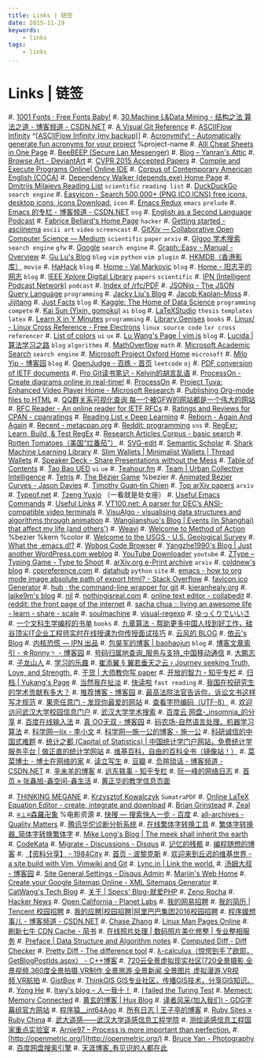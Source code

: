 ```yaml
---
title: Links | 链签
date: 2015-11-19
keywords:
    - links
tags:
    - links
...
```


Links | 链签
============

#. [1001 Fonts · Free Fonts Baby!](http://www.1001fonts.com/)
#. [30.Machine L&Data Mining - 结构之法 算法之道 - 博客频道 - CSDN.NET](http://blog.csdn.net/v_july_v/article/category/1061301)
#. [A Visual Git Reference](http://marklodato.github.io/visual-git-guide/index-en.html)
#. [ASCIIFlow Infinity](http://asciiflow.com/) ^[[ASCIIFlow Infinity (my backup)](http://whudoc.qiniudn.com/asciiflow/index.html)]
#. [Acronymify! - Automatically generate fun acronyms for your project](http://acronymify.com/) %project-name
#. [Alll Cheat Sheets in One Page](http://www.cheat-sheets.org/)
#. [BeeBEEP (Secure Lan Messenger)](http://beebeep.sourceforge.net/)
#. [Blog – Yanran's Attic](http://yanran.li/)
#. [Browse Art - DeviantArt](http://www.deviantart.com/browse/all/)
#. [CVPR 2015 Accepted Papers](http://cs.stanford.edu/people/karpathy/cvpr2015papers/)
#. [Compile and Execute Programs Online| Online IDE](http://www.compileonline.com/)
#. [Corpus of Contemporary American English (COCA)](http://corpus.byu.edu/coca/)
#. [Dependency Walker (depends.exe) Home Page](http://www.dependencywalker.com/)
#. [Dmitrijs Milajevs Reading List](http://www.eecs.qmul.ac.uk/~dm303/pages/reading-list.html) `scientific` `reading list`
#. [DuckDuckGo](http://www.duckduckgo.com) `search engine`
#. [Easyicon - Search 500,000+ (PNG,ICO,ICNS) free icons, desktop icons, icons Download.](http://www.easyicon.net/) `icon`
#. [Emacs Redux](http://emacsredux.com/blog/archives/) `emacs` `prelude`
#. [Emacs 的专栏 - 博客频道 - CSDN.NET](http://blog.csdn.net/zhuyingqingfen) `osg`
#. [English as a Second Language Podcast](http://www.eslpod.com/website/index.php)
#. [Fabrice Bellard's Home Page](http://bellard.org/) `hacker`
#. [Getting started - asciinema](https://asciinema.org/docs) `ascii art` `video` `screencast`
#. [GitXiv — Collaborative Open Computer Science — Medium](https://medium.com/@samim/gitxiv-collaborative-open-computer-science-e5fea734cd45) `scientific` `paper` `arxiv`
#. [Glgoo 学术搜索](http://scholar.glgoo.org/) `search engine` `gfw`
#. [Google](http://www.google.com.sg) `search engine`
#. [Graph::Easy - Manual - Overview](http://bloodgate.com/perl/graph/manual/overview.html)
#. [Gu Lu's Blog](http://www.gulu-dev.com/archive) `blog` `vim` `python` `vim plugin`
#. [HKMDB（香港影库）](http://hkmdb.com/db/index.php) `movie`
#. [HaHack](http://hahack.com/) `blog`
#. [Home - Val Markovic](https://val.markovic.io/) `blog`
#. [Home - 阳志平的网志](http://www.yangzhiping.com/) `blog`
#. [IEEE Xplore Digital Library](http://ieeexplore.ieee.org/Xplore/home.jsp?reload=true) `papers` `scientific`
#. [IPN (Intelligent Podcast Network)](http://ipn.li/) `podcast`
#. [Index of /rfc/PDF](http://ietfreport.isoc.org/rfc/PDF/)
#. [JSONiq - The JSON Query Language](http://jsoniq.org/) `programming`
#. [Jacky Liu's Blog](http://bluegene8210.is-programmer.com/)
#. [Jacob Kaplan-Moss](https://jacobian.org/)
#. [Jijitang](http://www.jijitang.com/)
#. [Just Facts](https://dangfan.me/en/) `blog`
#. [Kaggle: The Home of Data Science](https://www.kaggle.com/) `programming` `compete`
#. [Kai Sun (Yixin, gomoku)](http://www.kaisun.org/) `ai` `blog`
#. [LaTeXStudio](http://www.latexstudio.net/) `thesis` `templates` `latex`
#. [Learn X in Y Minutes](http://learnxinyminutes.com/) `programming`
#. [Library Genises](http://gen.lib.rus.ec/) `books`
#. [Linux/ - Linux Cross Reference - Free Electrons](http://lxr.free-electrons.com/) `linux source code` `lxr cross referencer`
#. [List of colors](http://www.colorhexa.com/color-names) `ui` `ux`
#. [Lu Wang's Page | vim.js](http://coolwanglu.github.io/) `blog`
#. [Lucida | 算法学习之路](http://lucida.me/) `blog` `algorithms`
#. [MathOverflow](http://mathoverflow.net/) `math`
#. [Microsoft Academic Search](http://libra.msra.cn/) `search engine`
#. [Microsoft Project Oxford Home](https://www.projectoxford.ai/) `microsoft`
#. [Milo Yip - 博客园](http://www.cnblogs.com/miloyip/) `blog`
#. [OpenJudge - 百练 - 首页](http://www.bailian.openjudge.cn/) `leetcode` `oj`
#. [PDF conversion of IETF documents](http://tools.ietf.org/pdf/usage.shtml)
#. [Pro Git读书笔记 - Kelvin的胡言乱语](http://kelvinh.github.io/wiki/progit/)
#. [ProcessOn - Create diagrams online in real-time!](https://www.processon.com/tour)
#. [ProcessOn](https://www.processon.com/network)
#. [Project Tuva: Enhanced Video Player Home - Microsoft Research](http://research.microsoft.com/apps/tools/tuva/index.html#data=2%7C%7C%7C)
#. [Publishing Org-mode files to HTML](http://orgmode.org/worg/org-tutorials/org-publish-html-tutorial.html)
#. [QQ群关系可视化查询 每一个被GFW的网站都是一个伟大的网站](https://qqgroup.insight-labs.org/)
#. [RFC Reader - An online reader for IETF RFCs](http://www.rfcreader.com/)
#. [Ratings and Reviews for CPAN - cpanratings](http://cpanratings.perl.org/)
#. [Reading List « Deep Learning](http://deeplearning.net/reading-list/)
#. [Reborn - Again And Again](http://xiaolai.li/)
#. [Recent - metacpan.org](https://metacpan.org/recent)
#. [Reddit: programming](https://www.reddit.com/r/programming/) `sns`
#. [RegExr: Learn, Build, & Test RegEx](http://regexr.com/)
#. [Research Articles Corpus - basic search](http://rcpce.engl.polyu.edu.hk/RACorpus/default.htm)
#. [Rotten Tomatoes（美国“烂番茄”）](http://www.rottentomatoes.com/)
#. [SVG-edit](https://svg-edit.github.io/svgedit/releases/svg-edit-2.8.1/svg-editor.html)
#. [Semantic Scholar](https://www.semanticscholar.org/)
#. [Shark Machine Learning Library](http://image.diku.dk/shark/)
#. [Slim Wallets | Minimalist Wallets | Thread Wallets](https://www.threadwallets.com/)
#. [Speaker Deck - Share Presentations without the Mess](https://speakerdeck.com/)
#. [Table of Contents](http://tuhdo.github.io/index.html)
#. [Tao Bao UED](http://ued.taobao.com/blog/about-us/) `ui` `ue`
#. [Teahour.fm](http://teahour.fm/)
#. [Team | Urban Collective Intelligence](http://urbancolab.com/?q=team)
#. [Tetris](https://jake-eaton.com/tetris/)
#. [The Bézier Game](http://bezier.method.ac/) %bezier
#. [Animated Bézier Curves - Jason Davies](https://www.jasondavies.com/animated-bezier/)
#. [Timothy Guan‑tin Chien](http://timdream.org/#works)
#. [Top arXiv papers](https://scirate.com/) `arxiv`
#. [Typeof.net](http://typeof.net/index.html)
#. [Tzeng Yuxio](http://tzengyuxio.me/) （一看就是处女座）
#. [Useful Emacs Commands](http://irreal.org/emacs-reminders.html)
#. [Useful Links](http://sse.tongji.edu.cn/linzhang/UsefulLinks/links.htm)
#. [VT100.net: A parser for DEC’s ANSI-compatible video terminals](http://vt100.net/emu/dec_ansi_parser)
#. [VisuAlgo - visualising data structures and algorithms through animation](http://visualgo.net/)
#. [Wangjianshuo's Blog | Events (in Shanghai) that affect my life (and others')](http://wangjianshuo.com/)
#. [Weavi](https://weavi.com/92079/Z2oSFk5UfDsuUKLfNVOl-g)
#. [Welcome to Method of Action](http://method.ac/) %bezier %kern %color
#. [Welcome to the USGS - U.S. Geological Survey](http://www.usgs.gov/)
#. [What the .emacs.d!?](http://whattheemacsd.com/)
#. [Woboq Code Browser](http://code.woboq.org/)
#. [Yangzhe1990's Blog | Just another WordPress.com weblog](https://yangzhe1990.wordpress.com/)
#. [YouTube Downloader](http://o.hk.am/) `youtube`
#. [ZType – Typing Game - Type to Shoot](http://zty.pe/)
#. [arXiv.org e-Print archive](http://arxiv.org/) `arxiv`
#. [coldnew's blog](http://coldnew.github.io/)
#. [cppreference.com](http://en.cppreference.com/w/)
#. [datahub](http://datahub.top/) `python` `site`
#. [emacs - how to org mode image absolute path of export html? - Stack Overflow](http://stackoverflow.com/questions/14684263/how-to-org-mode-image-absolute-path-of-export-html)
#. [favicon.ico Generator](http://www.favicon.cc/)
#. [hub · the command-line wrapper for git](https://hub.github.com/)
#. [kieranhealy.org](http://kieranhealy.org/)
#. [laike9m's blog](https://laike9m.com/blog/archive/)
#. [nil](http://blog.qinjian.me/)
#. [nothingisreal.com](http://en.nothingisreal.com/wiki/Tristan_Miller)
#. [online text editor - collabedit](http://collabedit.com/)
#. [reddit: the front page of the internet](https://www.reddit.com/)
#. [sacha chua :: living an awesome life - learn - share - scale](http://sachachua.com/blog/)
#. [soulmachine](http://www.soulmachine.me/)
#. [visual-regexp](https://github.com/benma/visual-regexp.el)
#. [ゆっくりでいいさ](http://blog.watashi.ws/)
#. [一个文科生学编程的书单](http://www.douban.com/note/380095094/) `books`
#. [九章算法 - 帮助更多中国人找到好工作，硅谷顶尖IT企业工程师实时在线授课为你传授面试技巧](http://www.jiuzhang.com/?source=soulmachine)
#. [云风的 BLOG](http://blog.codingnow.com/)
#. [依云's Blog](http://lilydjwg.is-programmer.com/)
#. [内核恐慌 — IPN 出品](http://ipn.li/kernelpanic/)
#. [包昊军的博客 | baohaojun](http://baohaojun.github.io/blog/2011/12/23/index.html) `blog`
#. [博客文章索引 - ☆Ronny丶 - 博客园](http://www.cnblogs.com/ronny/p/index.html)
#. [号码归属地查询_服务与支持_中国移动通信](http://www.10086.cn/support/selfservice/ownership/)
#. [大鹏志](http://dapengde.com/)
#. [子龙山人](http://zilongshanren.com/)
#. [学习的乐趣](http://www.fffffun.com/blog/)
#. [崔添翼 § 翼若垂天之云 › Journey seeking Truth, Love, and Strength.](http://cuitianyi.com/)
#. [干货 | 大师教你写 paper](http://www.douban.com/url/1038327/)
#. [开放的智力 - 知乎专栏](http://zhuanlan.zhihu.com/intelligence)
#. [归档 | Yukang's Page](http://www.cyukang.com/archive.html)
#. [当然我在扯淡](http://www.yinwang.org/)
#. [快读啦](https://kuaidula.com/) `fast reading`
#. [我国在校研究生的学术贡献有多大？](http://mp.weixin.qq.com/s?__biz=MzA3NTU5NzMwNw==&mid=211741323&idx=5&sn=3adfa48bf8a1eeda284c361c85621009#rd)
#. [推荐博客 - 博客园](http://www.cnblogs.com/expert/)
#. [最高法院法官告诉你，诉讼文书这样写才规范](http://mp.weixin.qq.com/s?__biz=MzA4NDYwNTE4Mg==&mid=207798324&idx=5&sn=7f70171babef70007e44c79679e139b8&scene=2&from=timeline&isappinstalled=0#rd)
#. [果壳任意门 - 发现你最爱的网站](http://gate.guokr.com/)
#. [查看字符编码（UTF-8）](http://www.mytju.com/classcode/tools/encode_utf8.asp)
#. [欢迎访问武汉大学校园信息门户](http://my.whu.edu.cn/)
#. [武汉大学学术搜索](http://www.duxiu.com/)
#. [百度云 网盘-_insomnia_的分享](http://pan.baidu.com/share/home?uk=2919707929#category/type=0)
#. [百度在线输入法](http://shurufa.baidu.com/online.html)
#. [真 OO无双 - 博客园](http://www.cnblogs.com/oomusou/)
#. [码农场-自然语言处理、机器学习算法](http://www.hankcs.com/)
#. [科学网—lix - 李小文](http://blog.sciencenet.cn/home.php?mod=space&uid=2984)
#. [科学网—施一公的博客 - 施一公](http://blog.sciencenet.cn/home.php?mod=space&uid=46212)
#. [科研诚信的中国式难题](http://mp.weixin.qq.com/s?__biz=MzA3OTgzMzUzOA==&mid=209250210&idx=1&sn=4248f3d2ffed9b5ba57fc9f861135cc9&scene=2&from=timeline&isappinstalled=0#rd)
#. [统计之都 (Capital of Statistics) | 中国统计学门户网站，免费统计学服务平台 | 做正直的统计学网站](http://cos.name/)
#. [维基百科，自由的百科全书（镜像站！）](http://wiki.yooooo.us/d2lraS9XaWtpcGVkaWE6JUU5JUE2JTk2JUU5JUExJUI1)
#. [菜菜博士 - 博士在网络的家](http://microcai.org/)
#. [读立写生](http://cnfeat.com/)
#. [豆瓣](http://www.douban.com/)
#. [负暄琐话 - 博客频道 - CSDN.NET](http://blog.csdn.net/g9yuayon)
#. [辛未羊的博客](http://panqiincs.github.io/)
#. [远东轶事 - 知乎专栏](http://zhuanlan.zhihu.com/yuandong)
#. [阮一峰的网络日志](http://www.ruanyifeng.com/blog/)
#. [首页 » 张鑫旭-鑫空间-鑫生活](http://www.zhangxinxu.com/)
#. [黄正华的教学信息页面](http://aff.whu.edu.cn/huangzh/)

#. [THINKING MEGANE](http://blog.monochromegane.com/)
#. [Krzysztof Kowalczyk](http://blog.kowalczyk.info/) `SumatraPDF`
#. [Online LaTeX Equation Editor - create, integrate and download](http://www.codecogs.com/latex/eqneditor.php)
#. [Brian Grinstead](http://www.briangrinstead.com/blog/)
#. [Zeal](https://zealdocs.org/)
#. [≡⊥≡森羅卍象](https://www.douban.com/people/wensiyu/) %电影资源
#. [快搜 — 搜索快人一步 - 百度](http://so.chongbuluo.com/)
#. [all-archives - Quality Matters](http://blog.yuanbin.me/all-archives/)
#. [腾讯华佗诊断分析系统](http://ping.huatuo.qq.com/)
#. [在线繁体字转换工具](http://www.aies.cn/)
#. [繁体字转换器_简体字转换繁体字](http://www.diyifanwen.com/tool/fantizi/)
#. [Mike Long's Blog | The meek shall inherit the earth](https://meekrosoft.wordpress.com/)
#. [CodeKata](http://codekata.com/)
#. [Migrate - Discussions - Disqus](https://dvorak4tzx.disqus.com/admin/discussions/migrate/)
#. [记忆的残骸](http://wandergis.com/)
#. [编程随想的博客](https://program-think.blogspot.com/)
#. [【资料分享】 - 1984City](https://1984.city/viewforum.php?f=7)
#. [首页 - 波黎克斯](http://www.berlinix.com/index.php)
#. [欢迎来到丘迟的维基世界 - a site build with Vim, Vimwiki and Git](http://wiki.ktmud.com/index.html)
#. [Lync.in | Link the world.](http://lync.in/)
#. [汤姆大叔 - 博客园](http://www.cnblogs.com/TomXu)
#. [Site General Settings - Disqus Admin](https://dvorak4tzx.disqus.com/admin/settings/general/)
#. [Marijn's Web Home](http://marijnhaverbeke.nl/)
#. [Create your Google Sitemap Online - XML Sitemaps Generator](https://www.xml-sitemaps.com/)
#. [CatWang's Tech Blog](http://www.catwangmenma.com/)
#. [关于 | Specs' Blog-就爱PHP](http://9iphp.com/about)
#. [Zeno Rocha](https://zenorocha.com/)
#. [Hacker News](https://news.ycombinator.com/news)
#. [Open California - Planet Labs](https://www.planet.com/open-california/#/center/-13480829.478199044,4250832.839548695/zoom/13)
#. [我的网易招聘](http://gzgame.campus.163.com/myrecruit.do?lan=zh)
#. [我的简历 | Tencent 校园招聘](http://join.qq.com/preview.php)
#. [我的应聘|校园招聘|阿里巴巴集团2016校园招聘](https://campus.alibaba.com/myJobApply.htm)
#. [程序媛想事儿 - 博客频道 - CSDN.NET](http://blog.csdn.net/lanxuezaipiao)
#. [Chase Zhang](http://chasezhang.me/#contacts)
#. [Linux Man Pages Online](http://man.he.net/)
#. [刷新七牛 CDN Cache - 简书](http://www.jianshu.com/p/6273021ff178)
#. [在线照片处理 | 数码照片美化修整 | 专业整相服务](http://cn.tucia.com/)
#. [Preface | Data Structure and Algorithm notes](http://algorithm.yuanbin.me/zh-hans/index.html)
#. [Computed Diff - Diff Checker](https://www.diffchecker.com/diff)
#. [Pretty Diff - The difference tool](http://prettydiff.com/)
#. [λ-calculus（惊愕到手了欧耶，GetBlogPostIds.aspx） - C++博客](http://www.cppblog.com/vczh/)
#. [720云全景虚拟现实社区|720全景摄影,全景视频,360度全景拍摄,VR制作,全景旅游,全景新闻,全景图片,虚拟漫游,VR视频,VR航拍](http://720yun.com/find)
#. [GistBox](https://app.gistboxapp.com/library/my-gists)
#. [ThinkGIS GIS专业社区，传播GIS技术，分享GIS知识。](http://www.thinkgis.cn/)
#. [Yong He](http://www.csyong.net/index.php)
#. [ltwy's blog – 人一我十！](http://ltwy.me/)
#. [I failed the Turing Test](https://vinta.ws/code/)
#. [Memect: Memory Connected](http://memect.com/)
#. [黄玄的博客 | Hux Blog](http://huangxuan.me/)
#. [译者风采(加入我们) - GDG字幕组官方网站](http://www.gfansub.com/volunteers)
#. [程序猿__int64Ago](https://int64ago.org/)
#. [所有日志 | 王子亭的博客](https://jysperm.me/list/)
#. [Ruby Sites » Ruby China](https://ruby-china.org/sites)
#. [武大遥感——武汉大学遥感信息工程学院](http://rsgis.whu.edu.cn/)
#. [测绘遥感信息工程国家重点实验室](http://www.lmars.whu.edu.cn/index.jsp)
#. [Arnie97 – Process is more important than perfection.](http://blog.arnie97.progr.am/)
#. [http://openmetric.org/](http://openmetric.org/)
#. [Bruce Yan - Photography](http://www.yanziqipic.com)
#. [百度网盘搜索引擎](http://so.baiduyun.me/)
#. [天涯博客_有见识的人都在此](http://blog.tianya.cn/)
